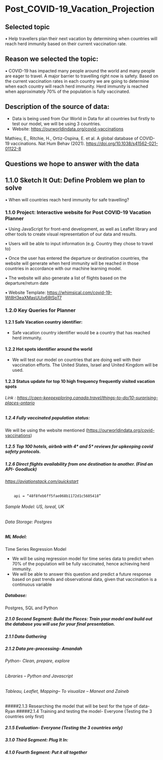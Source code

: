 # Post_COVID-19_Vacation_Projection 

## Selected topic

•	Help travellers plan their next vacation by determining when countries will reach herd immunity based on their current vaccination rate. 

## Reason we selected the topic: 

•	COVID-19 has impacted many people around the world and many people are eager to travel. A major barrier to travelling right now is safety. Based on the current vaccination rates in each country we are going to determine when each country will reach herd immunity. Herd immunity is reached when approximately 70% of the population is fully vaccinated. 

## Description of the source of data: 

- Data is being used from Our World in Data for all countries but firstly to test our model, we will be using 3 countries. 
- Website: https://ourworldindata.org/covid-vaccinations

Mathieu, E., Ritchie, H., Ortiz-Ospina, E. et al. A global database of COVID-19 vaccinations. Nat Hum Behav (2021). https://doi.org/10.1038/s41562-021-01122-8

## Questions we hope to answer with the data

## 1.1.0 Sketch It Out: Define Problem we plan to solve 
•	When will countries reach herd immunity for safe travelling? 

### 1.1.0 Project: Interactive website for Post COVID-19 Vacation Planner

•	Using JavaScript for front-end development, as well as Leaflet library and other tools to create visual representation of our data and results.

•	Users will be able to input information (e.g. Country they chose to travel to)

• 	Once the user has entered the departure or destination countries, the website will generate when herd immunity will be reached in those countries in 	accordance with our machine learning model. 

•	The website will also generate a list of flights based on the departure/return date

•	Website Template: https://whimsical.com/covid-19-Wt8H3eaXMasUUiv68tSpT7 

### 1.2.0 Key Queries for Planner 
#### 1.2.1 Safe Vacation country identifier: 

-	Safe vacation country identifier would be a country that has reached herd immunity. 

#### 1.2.2 Hot spots identifier around the world

-	We will test our model on countries that are doing well with their vaccination efforts. The United States, Israel and United Kingdom will be used. 
	
#### 1.2.3 Status update for top 10 high frequency frequently visited vacation spots

###### Link : https://caen-keepexploring.canada.travel/things-to-do/10-surprising-places-ontario

##### 1.2.4 Fully vaccinated population status: 

We will be using the website mentioned (https://ourworldindata.org/covid-vaccinations) 

##### 1.2.5 Top 100 hotels, airbnb with 4* and 5* reviews for upkeeping covid safety protocols.

##### 1.2.6 Direct flights availability from one destination to another. (Find an API- Goodluck)
###### https://aviationstack.com/quickstart
        api = “48f8feb6ff5fae068b1172d1c5605418”

###### Sample Model: US, Isreal, UK 

###### Data Storage: Postgres

##### ML Model: 
Time Series Regression Model
-	We will be using regression model for time series data to predict when 70% of the population will be fully vaccinated, hence achieving herd immunity. 
-	We will be able to answer this question and predict a future response based on past trends and observational data, given that vaccination is a continuous variable 
##### Database: 
Postgres, SQL and Python 

##### 2.1.0 Second Segment: Build the Pieces: Train your model and build out the database you will use for your final presentation.

##### 2.1.1 Data Gathering 
#####  2.1.2 Data pre-processing- Amandah
######  Python- Clean, prepare, explore
###### Libraries – Python and Javascript 
###### Tableau, Leaflet, Mapping– To visualize – Maneet and Zaineb 
#####2.1.3 Researching the model that will be best for the type of data- Ryan
#####2.1.4 Training and testing the model- Everyone (Testing the 3 countries only first)
##### 2.1.5 Evaluation- Everyone (Testing the 3 countries only) 

##### 3.1.0 Third Segment: Plug It In: 
##### 4.1.0 Fourth Segment: Put it all together


